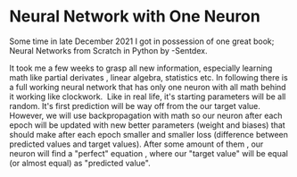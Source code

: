 # Neural Network with One Neuron 

Some time in late December 2021 I got in possession of one great book; Neural Networks from Scratch in Python by -Sentdex.

It took me a few weeks to grasp all new information, especially learning math like partial derivates , linear algebra, statistics etc. In following there is a full working  neural network that has only one neuron with all math behind it working like clockwork. 
Like in real life, it's starting parameters will be all random. It's first prediction will be way off from the our target value. However, we will use backpropagation with math so our neuron after each epoch will be updated with new better parameters (weight and biases) that should make after each epoch smaller and smaller loss (difference between predicted values and target values). After some amount of them , our neuron will find a "perfect" equation , where our "target value" will be equal (or almost equal) as "predicted value".
